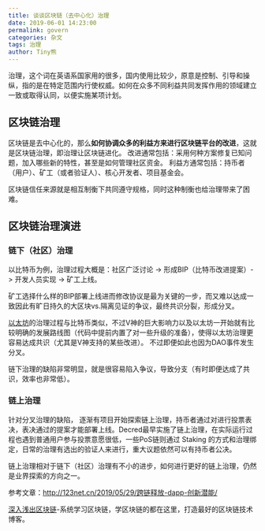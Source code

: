 ```yaml
---
title: 谈谈区块链（去中心化）治理
date: 2019-06-01 14:23:00
permalink: govern
categories: 杂文
tags: 治理
author: Tiny熊
---
```


治理，这个词在英语系国家用的很多，国内使用比较少，原意是控制、引导和操纵，指的是在特定范围内行使权威。如何在众多不同利益共同发挥作用的领域建立一致或取得认同，以便实施某项计划。

<!--more -->

## 区块链治理

区块链是去中心化的，那么**如何协调众多的利益方来进行区块链平台的改进**，这就是区块链治理，即治理让区块链进化。
改进通常包括：采用何种方案修复已知问题，加入哪些新的特性，甚至是如何管理社区资金。
利益方通常包括：持币者（用户）、矿工（或者验证人）、核心开发者、项目基金会。

区块链信任来源就是相互制衡下共同遵守规格，同时这种制衡也给治理带来了困难。

## 区块链治理演进

### 链下（社区）治理

以比特币为例，治理过程大概是：社区广泛讨论 -> 形成BIP（比特币改进提案）-> 开发人员实现 -> 矿工上线。

矿工选择什么样的BIP部署上线进而修改协议是最为关键的一步，而又难以达成一致因此有旷日持久的大区块vs.隔离见证的争议，最终共识分裂，形成分叉。

[以太坊](https://learnblockchain.cn/2017/11/20/whatiseth/)的治理过程与比特币类似，不过V神的巨大影响力以及以太坊一开始就有比较明确的发展路线图（代码中提前内置了对一些升级的准备），使得以太坊治理更容易达成共识（尤其是V神支持的某些改进）。 不过即便如此也因为DAO事件发生分叉。

链下治理的缺陷非常明显，就是很容易陷入争议，导致分支（有时即便达成了共识，效率也非常低）。

### 链上治理

针对分叉治理的缺陷， 逐渐有项目开始探索链上治理，持币者通过对进行投票表决，表决通过的提案才能部署上线。Decred最早实施了链上治理，在实际运行过程也遇到普通用户参与投票意愿很低，一些PoS链则通过 Staking 的方式和治理绑定，日常的治理有选出的验证人来进行，重大议题依然可以有持币者公决。

链上治理相对于链下（社区）治理有不小的进步，如何进行更好的链上治理，仍然是业界探索的方向之一。 


参考文章：http://123net.cn/2019/05/29/跨链释放-dapp-创新潜能/

[深入浅出区块链](https://learnblockchain.cn/)-系统学习区块链，学区块链的都在这里，打造最好的区块链技术博客。

